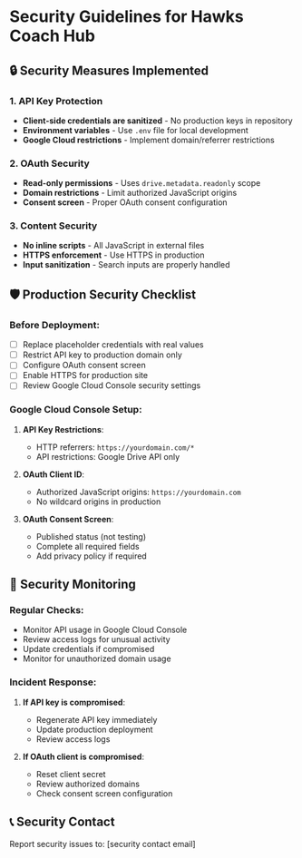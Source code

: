 # Security Guidelines for Hawks Coach Hub

## 🔒 Security Measures Implemented

### 1. API Key Protection
- **Client-side credentials are sanitized** - No production keys in repository
- **Environment variables** - Use `.env` file for local development
- **Google Cloud restrictions** - Implement domain/referrer restrictions

### 2. OAuth Security
- **Read-only permissions** - Uses `drive.metadata.readonly` scope
- **Domain restrictions** - Limit authorized JavaScript origins
- **Consent screen** - Proper OAuth consent configuration

### 3. Content Security
- **No inline scripts** - All JavaScript in external files
- **HTTPS enforcement** - Use HTTPS in production
- **Input sanitization** - Search inputs are properly handled

## 🛡️ Production Security Checklist

### Before Deployment:
- [ ] Replace placeholder credentials with real values
- [ ] Restrict API key to production domain only
- [ ] Configure OAuth consent screen
- [ ] Enable HTTPS for production site
- [ ] Review Google Cloud Console security settings

### Google Cloud Console Setup:
1. **API Key Restrictions**:
   - HTTP referrers: `https://yourdomain.com/*`
   - API restrictions: Google Drive API only

2. **OAuth Client ID**:
   - Authorized JavaScript origins: `https://yourdomain.com`
   - No wildcard origins in production

3. **OAuth Consent Screen**:
   - Published status (not testing)
   - Complete all required fields
   - Add privacy policy if required

## 🚨 Security Monitoring

### Regular Checks:
- Monitor API usage in Google Cloud Console
- Review access logs for unusual activity
- Update credentials if compromised
- Monitor for unauthorized domain usage

### Incident Response:
1. **If API key is compromised**:
   - Regenerate API key immediately
   - Update production deployment
   - Review access logs

2. **If OAuth client is compromised**:
   - Reset client secret
   - Review authorized domains
   - Check consent screen configuration

## 📞 Security Contact
Report security issues to: [security contact email]